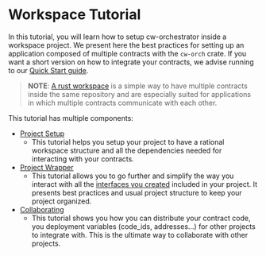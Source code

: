 # Workspace Tutorial

In this tutorial, you will learn how to setup cw-orchestrator inside a workspace project. We present here the best practices for setting up an application composed of multiple contracts with the `cw-orch` crate. If you want a short version on how to integrate your contracts, we advise running to our [Quick Start guide](../../quick_start.md).

> **NOTE**: <a href="https://doc.rust-lang.org/cargo/reference/workspaces.html" target="_blank">A rust workspace</a> is a simple way to have multiple contracts inside the same repository and are especially suited for applications in which multiple contracts communicate with each other.

This tutorial has multiple components:

- [Project Setup](./setup.md)
  - This tutorial helps you setup your project to have a rational workspace structure and all the dependencies needed for interacting with your contracts.
- [Project Wrapper](./deploy.md)
  - This tutorial allows you to go further and simplify the way you interact with all the [interfaces you created](../../contracts/interfaces.md) included in your project. It presents best practices and usual project structure to keep your project organized.
- [Collaborating](./collaboration.md)
  - This tutorial shows you how you can distribute your contract code, you deployment variables (code_ids, addresses...) for other projects to integrate with. This is the ultimate way to collaborate with other projects.
